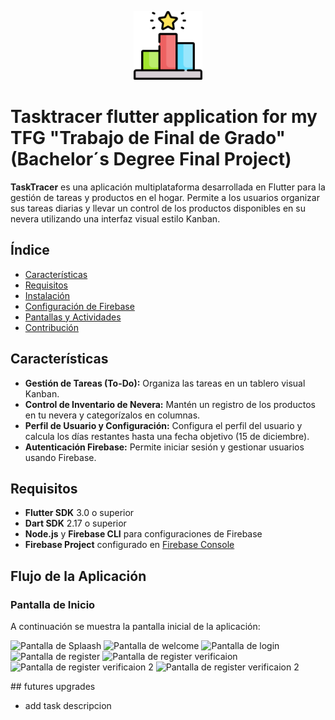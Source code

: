 
<p align="center">
  <img src="https://github.com/BorjaMerMck/Tasktracer/blob/main/TFG/fotomain.png" alt="FotomainAplicacion" width="110" />
</p>



# Tasktracer flutter application for my TFG "Trabajo de Final de Grado" (Bachelor´s Degree Final Project)

**TaskTracer** es una aplicación multiplataforma desarrollada en Flutter para la gestión de tareas y productos en el hogar. Permite a los usuarios organizar sus tareas diarias y llevar un control de los productos disponibles en su nevera utilizando una interfaz visual estilo Kanban.

## Índice

- [Características](#características)
- [Requisitos](#requisitos)
- [Instalación](#instalación)
- [Configuración de Firebase](#configuración-de-firebase)
- [Pantallas y Actividades](#pantallas-y-actividades)
- [Contribución](#contribución)

## Características

- **Gestión de Tareas (To-Do):** Organiza las tareas en un tablero visual Kanban.
- **Control de Inventario de Nevera:** Mantén un registro de los productos en tu nevera y categorízalos en columnas.
- **Perfil de Usuario y Configuración:** Configura el perfil del usuario y calcula los días restantes hasta una fecha objetivo (15 de diciembre).
- **Autenticación Firebase:** Permite iniciar sesión y gestionar usuarios usando Firebase.

## Requisitos

- **Flutter SDK** 3.0 o superior
- **Dart SDK** 2.17 o superior
- **Node.js** y **Firebase CLI** para configuraciones de Firebase
- **Firebase Project** configurado en [Firebase Console](https://console.firebase.google.com/)




## Flujo de la Aplicación

### Pantalla de Inicio
A continuación se muestra la pantalla inicial de la aplicación:
<p>
<img src="https://gitlab.com/borjamerchan/tasktracer/-/raw/master/TFG/img/img/splaah.jpeg?ref_type=heads" alt="Pantalla de Splaash" width="100"  />

<img src="https://gitlab.com/borjamerchan/tasktracer/-/raw/master/TFG/img/img/welcome.jpeg?ref_type=heads" alt="Pantalla de welcome " width="100" />

<img src="https://gitlab.com/borjamerchan/tasktracer/-/raw/master/TFG/img/img/login.jpeg?ref_type=heads" alt="Pantalla de login " width="100" />

<img src="https://gitlab.com/borjamerchan/tasktracer/-/raw/master/TFG/img/img/registar1.jpeg?ref_type=heads" alt="Pantalla de register " width="100" />

<img src="https://gitlab.com/borjamerchan/tasktracer/-/raw/master/TFG/img/img/verificacion%20pantalla.jpeg?ref_type=heads" alt="Pantalla de register verificaion " width="100" />

<img src="https://gitlab.com/borjamerchan/tasktracer/-/raw/master/TFG/img/img/correo.jpeg?ref_type=heads" alt="Pantalla de register verificaion 2 " width="100" />
<img src="https://gitlab.com/borjamerchan/tasktracer/-/raw/master/TFG/img/img/verificacio.png?ref_type=heads" alt="Pantalla de register verificaion 2 " width="100" />
</p>
## futures upgrades

- add task descripcion
